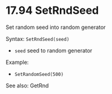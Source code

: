 # 17.94 SetRndSeed

Set random seed into random generator

Syntax: `SetRndSeed(seed)` 

* `seed` seed to random generator 

Example: 

* `SetRandomSeed(500)`

See also: GetRnd